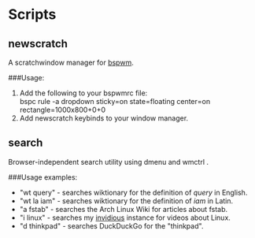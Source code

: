 # Scripts

## newscratch
A scratchwindow manager for [bspwm](https://github.com/baskerville/bspwm).

###Usage:
1. Add the following to your bspwmrc file:	
	bspc rule -a dropdown sticky=on state=floating center=on rectangle=1000x800+0+0
2. Add newscratch keybinds to your window manager.

## search
Browser-independent search utility using dmenu and wmctrl .

###Usage examples:
* "wt query" - searches wiktionary for the definition of *query* in English.
* "wt la iam" - searches wiktionary for the definition of *iam* in Latin.
* "a fstab" - searches the Arch Linux Wiki for articles about fstab.
* "i linux" - searches my [invidious](https://invidious.lysle.org) instance for videos about Linux.
* "d thinkpad" - searches DuckDuckGo for the "thinkpad".

